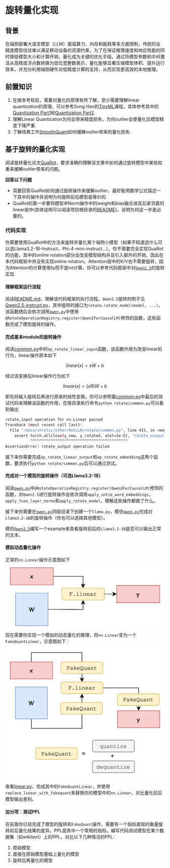 # 旋转量化实现
## 背景
在端侧部署大语言模型（LLM）面临算力、内存和能耗等多方面限制，传统的全精度模型往往难以满足移动设备的资源约束。为了在保证推理速度和响应性能的同时降低模型大小和计算开销，量化成为关键的优化手段。通过将模型参数和中间激活从高精度浮点数转换为低位宽整数表示，量化能够显著压缩模型体积、提升运行效率，并充分利用端侧硬件对低精度计算的支持，从而实现更高效的本地推理。

## 前置知识
1. 在做本考核前，需要对量化的原理有所了解，至少需要理解linear quantization的原理，可以参考Song Han的[TinyML](https://hanlab.mit.edu/courses/2024-fall-65940)课程，具体参考其中的[Quantization Part1](https://www.dropbox.com/scl/fi/qc2s9opsa2mnqfithvwz1/Lec05-Quantization-I.pdf?rlkey=sizfzkdv85etnplz1nqgngeql&st=zr1y81q7&dl=0)和[Quantization Part2](https://www.dropbox.com/scl/fi/qt970xoje5d1btek4a8cl/Lec06-Quantization-II.pdf?rlkey=lalxz5ed2hez0olwu4e4gokbj&st=f1oof15v&dl=0).
2. 理解Linear Quantization为何会带来精度损失，为何outlier会使量化后模型精度下降严重.
3. 了解经典工作[SmoothQuant](https://arxiv.org/abs/2211.10438)如何缓解outlier带来的量化损失.

## 基于旋转的量化实现
阅读旋转量化论文[QuaRot](https://arxiv.org/abs/2404.00456)，要求准确的理解该文章中如何通过旋转模型中某些权重来缓解outlier带来的问题。

**回答以下问题**
- 简要回答QuaRot如何通过旋转操作来缓解outlier，最好能用数学公式描述一下其中的操作并说明为何旋转前后模型是等价的.
- QuaRot的第一步要将模型中Norm操作中的weight和bias融合进其后紧邻着的linear层中(具体说明可以阅读项目根目录的[README](../README.md))。说明为何这一步是必要的。

### 代码实现
你需要使用QuaRot中的方法来旋转并量化某个端侧小模型（如果不知道选什么可以选Llama3.2-1B-Instruct、Phi-4-mini-instruct...）。你不需要完全实现QuaRot的功能，其中的online rotation部分会改变模型结构并且引入额外的开销，因此在本代码框架中并没有实现online rotation。Attention层中的K/V也不需要旋转，因为Attention的计算使用fp而不是int计算。你可以参考代码框架中对[`Qwen2.5`](../example/qwen2.5-instruct.py)的旋转实现.

#### 理解框架运行流程
阅读[README.md](../README.md)，理解该代码框架的执行流程。`Qwen2.5`旋转的例子见[Qwen2.5-instruct.py](../example/qwen2.5-instruct.py)，其中旋转的接口为`rotate.rotate_model(model, ...)`，该函数随后会依次调用[`qwen.py`](../rotate/model/qwen.py)中使用`@RotateOperationRegistry.register(Qwen2ForCausalLM)`修饰的函数，这些函数完成了模型旋转的操作。

#### 完成基本module的旋转操作
阅读[common.py](../rotate/common.py)中的`op_rotate_linear_input`函数，该函数作用为改变linear的行为，linear操作原本如下
```math
linear(x) = xW+b
```
经过该变换后linear操作行为如下
```math
linear(x) = (xR)W + b
```
即先将输入旋转后再进行原来的线性变换。你可以参照着[common.py](../rotate/common.py)中最后的测试代码来理解该函数的作用，在根目录执行命令`python rotate/common.py`可以看到输出
```bash
rotate_input operation for nn.Linear passed
Traceback (most recent call last):
  File "/data/shrelic/other/RotLLM/rotate/common.py", line 415, in <module>
    assert torch.allclose(y_new, y_rotated, atol=1e-5), "rotate_output operation failed"
           ^^^^^^^^^^^^^^^^^^^^^^^^^^^^^^^^^^^^^^^^^^^
AssertionError: rotate_output operation failed
```
接下来你需要完成`op_rotate_linear_output`和`op_rotate_embedding`这两个函数，要求执行`python rotate/common.py`后可以通过测试。

#### 完成对一个模型的旋转操作（可选Llama3.2-1B）
阅读[`qwen.py`](../rotate/model/qwen.py)中`@RotateOperationRegistry.register(Qwen2ForCausalLM)`修饰的函数，对`Qwen2.5`进行旋转操作会依次调用`apply_untie_word_embeddings`，`apply_fuse_layer_norms`和`apply_rotate_model`，理解这些操作都做了什么。

接下来你需要在[`qwen.py`](../rotate/model/qwen.py)同级目录下创建一个`llama.py`，模仿[`qwen.py`](../rotate/model/qwen.py)完成对`Llama3.2-1B`的旋转操作（你也可以选择其他模型）。

模仿[`Qwen2.5`](../example/qwen2.5-instruct.py)编写一个example来查看旋转前后的`Llama3.2-1B`是否可以输出正常的文本。

#### 模拟动态量化操作
正常的`nn.Linear`操作示意图如下
![linear](./linear.png)
现在需要你实现一个模拟的动态量化的推理，将`nn.Linear`变为一个`FakeQuantLinear`，示意图如下：
![linear](./fakequant.png)

查看[linear.py](exam/fakequant.png)，完成其中的`FakeQuantLinear`，并使用`replace_linear_with_fakequant`来替换你的模型中的`nn.Linear`，对比量化前后模型输出差别。

#### 加分项：测试PPL
在前面你已经完成了模型的旋转和`FakeQuant`操作，需要有一个指标直观的衡量旋转前后量化结果的差异，PPL是其中一个常用的指标。编写代码测试模型在某个数据集（如wikitext）上的PPL，对比以下几种情况的PPL:
1. 原始模型
2. 直接在原始模型基础上量化的模型
3. 旋转后再量化的模型

